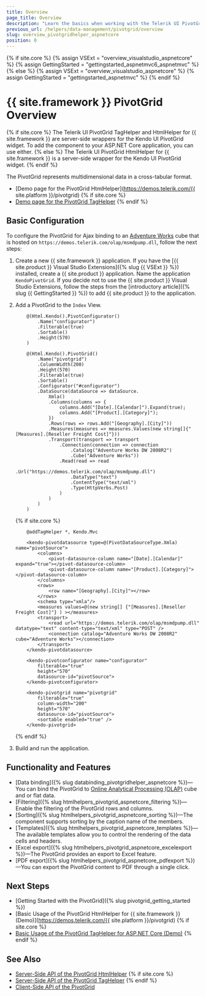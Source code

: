 ```yaml
---
title: Overview
page_title: Overview
description: "Learn the basics when working with the Telerik UI PivotGrid component for {{ site.framework }}."
previous_url: /helpers/data-management/pivotgrid/overview
slug: overview_pivotgridhelper_aspnetcore
position: 0
---
```

{% if site.core %}
    {% assign VSExt = "overview_visualstudio_aspnetcore" %}
    {% assign GettingStarted = "gettingstarted_aspnetmvc6_aspnetmvc" %}
{% else %}
    {% assign VSExt = "overview_visualstudio_aspnetcore" %}
    {% assign GettingStarted = "gettingstarted_aspnetmvc" %}
{% endif %}

# {{ site.framework }} PivotGrid Overview

{% if site.core %}
The Telerik UI PivotGrid TagHelper and HtmlHelper for {{ site.framework }} are server-side wrappers for the Kendo UI PivotGrid widget. To add the component to your ASP.NET Core application, you can use either.
{% else %}
The Telerik UI PivotGrid HtmlHelper for {{ site.framework }} is a server-side wrapper for the Kendo UI PivotGrid widget.
{% endif %}

The PivotGrid represents multidimensional data in a cross-tabular format.

* [Demo page for the PivotGrid HtmlHelper](https://demos.telerik.com/{{ site.platform }}/pivotgrid)
{% if site.core %}
* [Demo page for the PivotGrid TagHelper](https://demos.telerik.com/aspnet-core/pivotgrid/tag-helper)
{% endif %}

## Basic Configuration

To configure the PivotGrid for Ajax binding to an [Adventure Works](https://learn.microsoft.com/en-us/analysis-services/multidimensional-tutorial/multidimensional-modeling-adventure-works-tutorial?view=asallproducts-allversions) cube that is hosted on `https://demos.telerik.com/olap/msmdpump.dll`, follow the next steps:

1. Create a new {{ site.framework }} application. If you have the [{{ site.product }} Visual Studio Extensions]({% slug {{ VSExt }} %}) installed, create a {{ site.product }} application. Name the application `KendoPivotGrid`. If you decide not to use the {{ site.product }} Visual Studio Extensions, follow the steps from the [introductory article]({% slug {{ GettingStarted }} %}) to add {{ site.product }} to the application.

1. Add a PivotGrid to the `Index` View.

    ```HtmlHelper
        @(Html.Kendo().PivotConfigurator()
            .Name("configurator")
            .Filterable(true)
            .Sortable()
            .Height(570)
        )

        @(Html.Kendo().PivotGrid()
            .Name("pivotgrid")
            .ColumnWidth(200)
            .Height(570)
            .Filterable(true)
            .Sortable()
            .Configurator("#configurator")
            .DataSource(dataSource => dataSource.
                Xmla()
                .Columns(columns => {
                    columns.Add("[Date].[Calendar]").Expand(true);
                    columns.Add("[Product].[Category]");
                })
                .Rows(rows => rows.Add("[Geography].[City]"))
                .Measures(measures => measures.Values(new string[]{"[Measures].[Reseller Freight Cost]"}))
                .Transport(transport => transport
                    .Connection(connection => connection
                        .Catalog("Adventure Works DW 2008R2")
                        .Cube("Adventure Works"))
                    .Read(read => read
                        .Url("https://demos.telerik.com/olap/msmdpump.dll")
                        .DataType("text")
                        .ContentType("text/xml")
                        .Type(HttpVerbs.Post)
                    )
                )
            )
        )
    ```
    {% if site.core %}
    ```TagHelper
        @addTagHelper *, Kendo.Mvc

        <kendo-pivotdatasource type=@(PivotDataSourceType.Xmla) name="pivotSource">
            <columns>
                <pivot-datasource-column name="[Date].[Calendar]" expand="true"></pivot-datasource-column>
                <pivot-datasource-column name="[Product].[Category]"></pivot-datasource-column>
            </columns>
            <rows>
                <row name="[Geography].[City]"></row>
            </rows>
            <schema type="xmla"/>
            <measures values=@(new string[] {"[Measures].[Reseller Freight Cost]"} ) ></measures>
            <transport>
                <read url="https://demos.telerik.com/olap/msmdpump.dll" datatype="text" content-type="text/xml" type="POST" />
                <connection catalog="Adventure Works DW 2008R2" cube="Adventure Works"></connection>
            </transport>
        </kendo-pivotdatasource>

        <kendo-pivotconfigurator name="configurator" 
            filterable="true" 
            height="570" 
            datasource-id="pivotSource">
        </kendo-pivotconfigurator>

        <kendo-pivotgrid name="pivotgrid"
            filterable="true" 
            column-width="200" 
            height="570"
            datasource-id="pivotSource">
            <sortable enabled="true" />
        </kendo-pivotgrid>
    ```
    {% endif %}

1. Build and run the application.

## Functionality and Features

* [Data binding]({% slug databinding_pivotgridhelper_aspnetcore %})&mdash;You can bind the PivotGrid to [Online Analytical Processing (OLAP)](https://learn.microsoft.com/en-us/previous-versions/sql/sql-server-2005/ms175367(v=sql.90)) cube and or flat data.
* [Filtering]({% slug htmlhelpers_pivotgrid_aspnetcore_filtering %})&mdash;Enable the filtering of the PivotGrid rows and columns.
* [Sorting]({% slug htmlhelpers_pivotgrid_aspnetcore_sorting %})&mdash;The component supports sorting by the caption name of the members. 
* [Templates]({% slug htmlhelpers_pivotgrid_aspnetcore_templates %})&mdash;The available templates allow you to control the rendering of the data cells and headers.
* [Excel export]({% slug htmlhelpers_pivotgrid_aspnetcore_excelexport %})&mdash;The PivotGrid provides an export to Excel feature.
* [PDF export]({% slug htmlhelpers_pivotgrid_aspnetcore_pdfexport %})&mdash;You can export the PivotGrid content to PDF through a single click.

## Next Steps

* [Getting Started with the PivotGrid]({% slug pivotgrid_getting_started %})
* [Basic Usage of the PivotGrid HtmlHelper for {{ site.framework }} (Demo)](https://demos.telerik.com/{{ site.platform }}/pivotgrid)
{% if site.core %}
* [Basic Usage of the PivotGrid TagHelper for ASP.NET Core (Demo)](https://demos.telerik.com/aspnet-core/pivotgrid/tag-helper)
{% endif %}

## See Also

* [Server-Side API of the PivotGrid HtmlHelper](/api/pivotgrid)
{% if site.core %}
* [Server-Side API of the PivotGrid TagHelper](/api/taghelpers/pivotgrid)
{% endif %}
* [Client-Side API of the PivotGrid](https://docs.telerik.com/kendo-ui/api/javascript/ui/pivotgrid)

